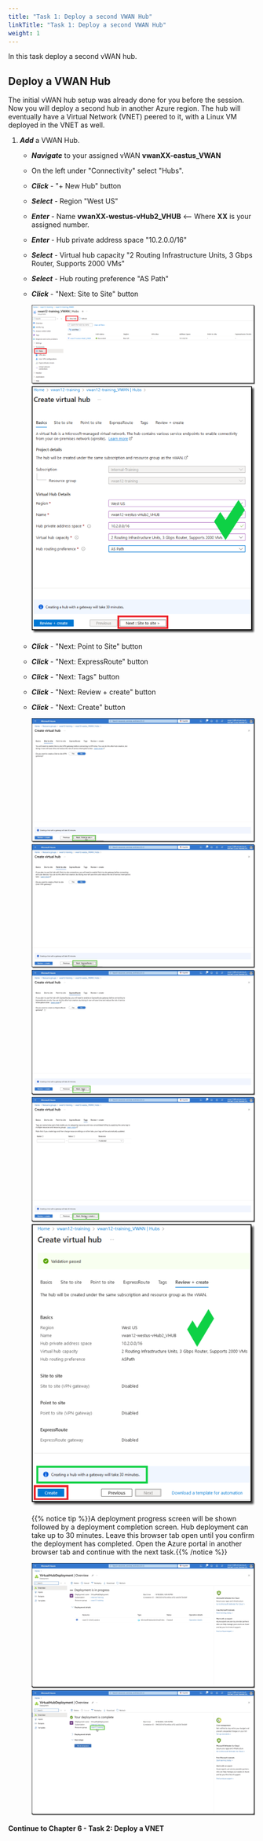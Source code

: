 ```yaml
---
title: "Task 1: Deploy a second VWAN Hub"
linkTitle: "Task 1: Deploy a second VWAN Hub"
weight: 1
---
```


In this task deploy a second vWAN hub.

## Deploy a VWAN Hub

The initial vWAN hub setup was already done for you before the session. Now you will deploy a second hub in another Azure region. The hub will eventually have a Virtual Network (VNET) peered to it, with a Linux VM deployed in the VNET as well.

1. ***Add*** a VWAN Hub.

    - ***Navigate*** to your assigned vWAN **vwanXX-eastus_VWAN**
    - On the left under "Connectivity" select "Hubs".
    - ***Click*** - "+ New Hub" button

    - ***Select*** - Region "West US"
    - ***Enter*** - Name **vwanXX-westus-vHub2_VHUB** <-- Where **XX** is your assigned number.
    - ***Enter*** - Hub private address space "10.2.0.0/16"
    - ***Select*** - Virtual hub capacity "2 Routing Infrastructure Units, 3 Gbps Router, Supports 2000 VMs"
    - ***Select*** - Hub routing preference "AS Path"
    - ***Click*** - "Next: Site to Site" button

        ![6_1-second-hub-1](../images/6_1-second-hub-1.PNG)
        ![6_1-second-hub-2](../images/6_1-second-hub-2.PNG)

    - ***Click*** - "Next: Point to Site" button
    - ***Click*** - "Next: ExpressRoute" button
    - ***Click*** - "Next: Tags" button
    - ***Click*** - "Next: Review + create" button
    - ***Click*** - "Next: Create" button

        ![hub3](../images/hub3.jpg)
        ![hub4](../images/hub4.jpg)
        ![hub5](../images/hub5.jpg)
        ![hub6](../images/hub6.jpg)
        ![6_1-second-hub-3](../images/6_1-second-hub-3.PNG)

        {{% notice tip %}}A deployment progress screen will be shown followed by a deployment completion screen. Hub deployment can take up to 30 minutes. Leave this browser tab open until you confirm the deployment has completed.  Open the Azure portal in another browser tab and continue with the next task.{{% /notice %}}

        ![hub8](../images/hub8.jpg)
        ![hub9](../images/hub9.jpg)

**Continue to Chapter 6 - Task 2: Deploy a VNET**
